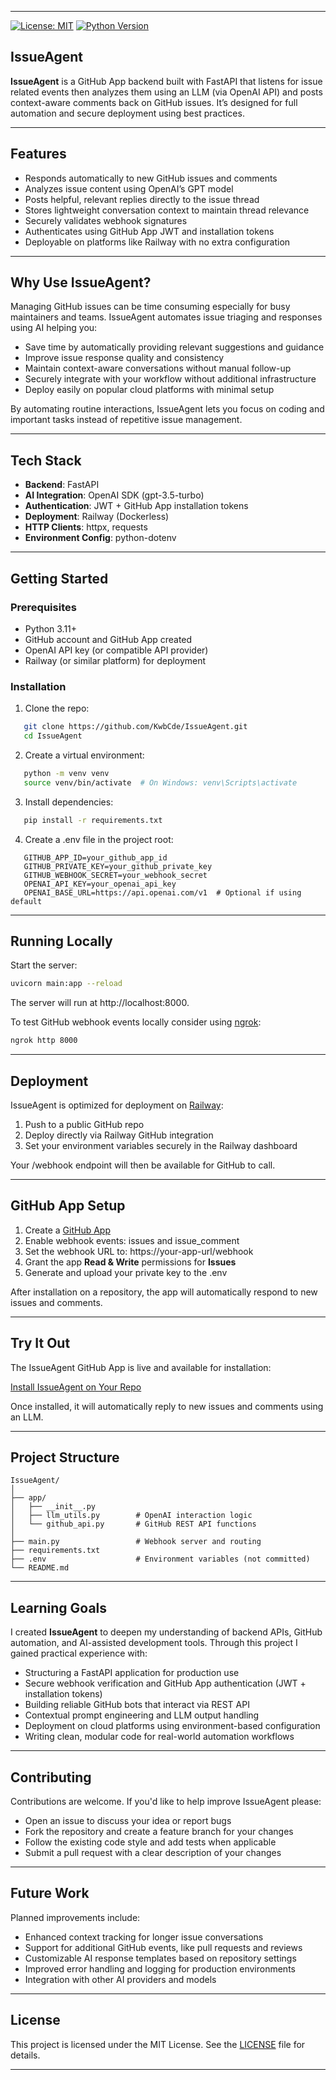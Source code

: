
---

[![License: MIT](https://img.shields.io/badge/License-MIT-green.svg)](./LICENSE)
[![Python Version](https://img.shields.io/badge/python-3.11+-blue.svg)](https://www.python.org/downloads/release/python-3110/)

## IssueAgent

**IssueAgent** is a GitHub App backend built with FastAPI that listens for issue related events then analyzes them using an LLM (via OpenAI API) and posts context-aware comments back on GitHub issues. It’s designed for full automation and secure deployment using best practices.

---

## Features

* Responds automatically to new GitHub issues and comments
* Analyzes issue content using OpenAI’s GPT model
* Posts helpful, relevant replies directly to the issue thread
* Stores lightweight conversation context to maintain thread relevance
* Securely validates webhook signatures
* Authenticates using GitHub App JWT and installation tokens
* Deployable on platforms like Railway with no extra configuration

---

## Why Use IssueAgent?

Managing GitHub issues can be time consuming especially for busy maintainers and teams. IssueAgent automates issue triaging and responses using AI helping you:

- Save time by automatically providing relevant suggestions and guidance
- Improve issue response quality and consistency
- Maintain context-aware conversations without manual follow-up
- Securely integrate with your workflow without additional infrastructure
- Deploy easily on popular cloud platforms with minimal setup

By automating routine interactions, IssueAgent lets you focus on coding and important tasks instead of repetitive issue management.

---

## Tech Stack

* **Backend**: FastAPI
* **AI Integration**: OpenAI SDK (gpt-3.5-turbo)
* **Authentication**: JWT + GitHub App installation tokens
* **Deployment**: Railway (Dockerless)
* **HTTP Clients**: httpx, requests
* **Environment Config**: python-dotenv

---

## Getting Started

### Prerequisites

* Python 3.11+
* GitHub account and GitHub App created
* OpenAI API key (or compatible API provider)
* Railway (or similar platform) for deployment

### Installation

1. Clone the repo:

   
```bash
   git clone https://github.com/KwbCde/IssueAgent.git
   cd IssueAgent
   ```
   

2. Create a virtual environment:

   
```bash
   python -m venv venv
   source venv/bin/activate  # On Windows: venv\Scripts\activate
   ```

3. Install dependencies:

   
```bash
   pip install -r requirements.txt
```


4. Create a .env file in the project root:

   
```dotenv
   GITHUB_APP_ID=your_github_app_id
   GITHUB_PRIVATE_KEY=your_github_private_key
   GITHUB_WEBHOOK_SECRET=your_webhook_secret
   OPENAI_API_KEY=your_openai_api_key
   OPENAI_BASE_URL=https://api.openai.com/v1  # Optional if using default
```


---

## Running Locally

Start the server:

```bash
uvicorn main:app --reload
```


The server will run at http://localhost:8000.

To test GitHub webhook events locally consider using [ngrok](https://ngrok.com/):

```bash
ngrok http 8000
```


---

## Deployment

IssueAgent is optimized for deployment on [Railway](https://railway.app):

1. Push to a public GitHub repo
2. Deploy directly via Railway GitHub integration
3. Set your environment variables securely in the Railway dashboard

Your /webhook endpoint will then be available for GitHub to call.

---

## GitHub App Setup

1. Create a [GitHub App](https://github.com/settings/apps)
2. Enable webhook events: issues and issue_comment
3. Set the webhook URL to: https://your-app-url/webhook
4. Grant the app **Read & Write** permissions for **Issues**
5. Generate and upload your private key to the .env

After installation on a repository, the app will automatically respond to new issues and comments.

---

## Try It Out
The IssueAgent GitHub App is live and available for installation:

[Install IssueAgent on Your Repo](https://github.com/apps/issueagent)

Once installed, it will automatically reply to new issues and comments using an LLM.

---

## Project Structure

```text
IssueAgent/
│
├── app/
│   ├── __init__.py
│   ├── llm_utils.py        # OpenAI interaction logic
│   └── github_api.py       # GitHub REST API functions
│
├── main.py                 # Webhook server and routing
├── requirements.txt
├── .env                    # Environment variables (not committed)
└── README.md
```

---

## Learning Goals

I created **IssueAgent** to deepen my understanding of backend APIs, GitHub automation, and AI-assisted development tools. Through this project I gained practical experience with:

* Structuring a FastAPI application for production use
* Secure webhook verification and GitHub App authentication (JWT + installation tokens)
* Building reliable GitHub bots that interact via REST API
* Contextual prompt engineering and LLM output handling
* Deployment on cloud platforms using environment-based configuration
* Writing clean, modular code for real-world automation workflows

---

## Contributing

Contributions are welcome. If you'd like to help improve IssueAgent please:

- Open an issue to discuss your idea or report bugs
- Fork the repository and create a feature branch for your changes
- Follow the existing code style and add tests when applicable
- Submit a pull request with a clear description of your changes

---

## Future Work

Planned improvements include:

- Enhanced context tracking for longer issue conversations
- Support for additional GitHub events, like pull requests and reviews
- Customizable AI response templates based on repository settings
- Improved error handling and logging for production environments
- Integration with other AI providers and models

---

## License

This project is licensed under the MIT License. See the [LICENSE](./LICENSE) file for details.

---
